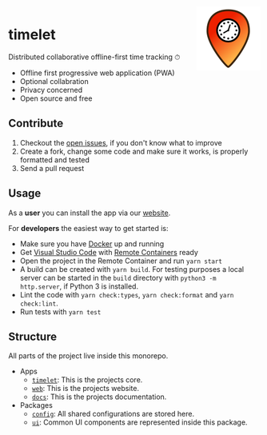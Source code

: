 <img src='assets/brand/timelet-128.png' align='right' alt='Timelet logo'>

# timelet

Distributed collaborative offline-first time tracking ⏱

- Offline first progressive web application (PWA)
- Optional collabration
- Privacy concerned
- Open source and free

## Contribute

1. Checkout the [open issues](https://github.com/timelet/timelet/issues), if you don't know what to improve
1. Create a fork, change some code and make sure it works, is properly formatted and tested
1. Send a pull request

## Usage

As a **user** you can install the app via our [website](https://timelet.org).

For **developers** the easiest way to get started is:

- Make sure you have [Docker](https://docs.docker.com/get-docker/) up and running
- Get [Visual Studio Code](https://code.visualstudio.com/) with [Remote Containers](https://code.visualstudio.com/docs/remote/containers) ready
- Open the project in the Remote Container and run `yarn start`
- A build can be created with `yarn build`. For testing purposes a local server can be started in the `build` directory with `python3 -m http.server`, if Python 3 is installed.
- Lint the code with `yarn check:types`, `yarn check:format` and `yarn check:lint`.
- Run tests with `yarn test`

## Structure

All parts of the project live inside this monorepo.

- Apps
  - [`timelet`](./apps/timelet/): This is the projects core.
  - [`web`](./apps/web/): This is the projects website.
  - [`docs`](./apps/docs/): This is the projects documentation.
- Packages
  - [`config`](./packages/config/): All shared configurations are stored here.
  - [`ui`](./packages/ui/): Common UI components are represented inside this package.
